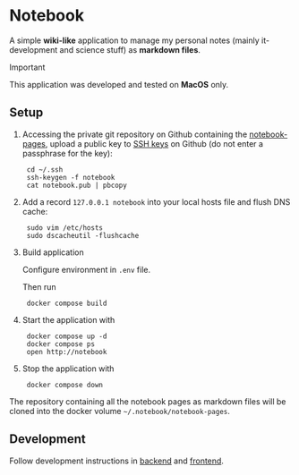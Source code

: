 # Notebook

A simple **wiki-like** application to manage my personal notes (mainly it-development and science stuff) as **markdown files**.

> [!IMPORTANT]
> This application was developed and tested on **MacOS** only.

## Setup

1. Accessing the private git repository on Github containing the [notebook-pages](https://github.com/thomd/notebook-pages), upload a public key to [SSH
keys](https://github.com/settings/keys) on Github (do not enter a passphrase for the key):

        cd ~/.ssh
        ssh-keygen -f notebook
        cat notebook.pub | pbcopy

2. Add a record `127.0.0.1 notebook` into your local hosts file and flush DNS cache:

        sudo vim /etc/hosts
        sudo dscacheutil -flushcache

3. Build application

    Configure environment in `.env` file.

    Then run

        docker compose build

4. Start the application with

        docker compose up -d
        docker compose ps
        open http://notebook

5. Stop the application with

        docker compose down

The repository containing all the notebook pages as markdown files will be cloned into the docker volume `~/.notebook/notebook-pages`.

## Development

Follow development instructions in [backend](./backend/README.md) and [frontend](./frontend/README.md).
